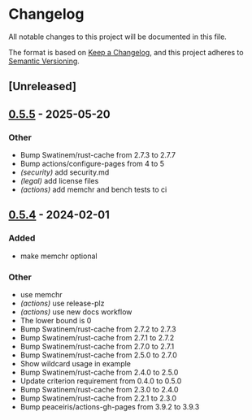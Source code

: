 # Changelog
All notable changes to this project will be documented in this file.

The format is based on [Keep a Changelog](https://keepachangelog.com/en/1.0.0/),
and this project adheres to [Semantic Versioning](https://semver.org/spec/v2.0.0.html).

## [Unreleased]

## [0.5.5](https://github.com/jbr/routefinder/compare/v0.5.4...v0.5.5) - 2025-05-20

### Other

- Bump Swatinem/rust-cache from 2.7.3 to 2.7.7
- Bump actions/configure-pages from 4 to 5
- *(security)* add security.md
- *(legal)* add license files
- *(actions)* add memchr and bench tests to ci

## [0.5.4](https://github.com/jbr/routefinder/compare/v0.5.3...v0.5.4) - 2024-02-01

### Added
- make memchr optional

### Other
- use memchr
- *(actions)* use release-plz
- *(actions)* use new docs workflow
- The lower bound is 0
- Bump Swatinem/rust-cache from 2.7.2 to 2.7.3
- Bump Swatinem/rust-cache from 2.7.1 to 2.7.2
- Bump Swatinem/rust-cache from 2.7.0 to 2.7.1
- Bump Swatinem/rust-cache from 2.5.0 to 2.7.0
- Show wildcard usage in example
- Bump Swatinem/rust-cache from 2.4.0 to 2.5.0
- Update criterion requirement from 0.4.0 to 0.5.0
- Bump Swatinem/rust-cache from 2.3.0 to 2.4.0
- Bump Swatinem/rust-cache from 2.2.1 to 2.3.0
- Bump peaceiris/actions-gh-pages from 3.9.2 to 3.9.3
